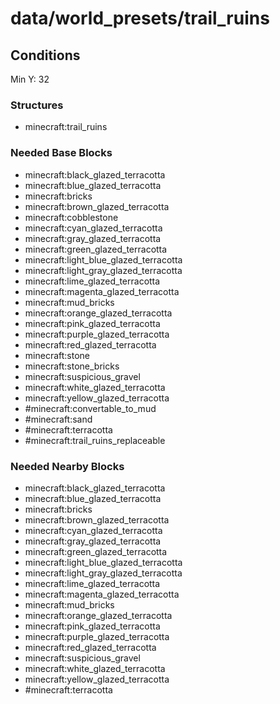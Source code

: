 # data/world_presets/trail_ruins  
  
## Conditions  
Min Y: 32  
  
### Structures  
  * minecraft:trail_ruins
  
  
### Needed Base Blocks  
  * minecraft:black_glazed_terracotta
  * minecraft:blue_glazed_terracotta
  * minecraft:bricks
  * minecraft:brown_glazed_terracotta
  * minecraft:cobblestone
  * minecraft:cyan_glazed_terracotta
  * minecraft:gray_glazed_terracotta
  * minecraft:green_glazed_terracotta
  * minecraft:light_blue_glazed_terracotta
  * minecraft:light_gray_glazed_terracotta
  * minecraft:lime_glazed_terracotta
  * minecraft:magenta_glazed_terracotta
  * minecraft:mud_bricks
  * minecraft:orange_glazed_terracotta
  * minecraft:pink_glazed_terracotta
  * minecraft:purple_glazed_terracotta
  * minecraft:red_glazed_terracotta
  * minecraft:stone
  * minecraft:stone_bricks
  * minecraft:suspicious_gravel
  * minecraft:white_glazed_terracotta
  * minecraft:yellow_glazed_terracotta
  * #minecraft:convertable_to_mud
  * #minecraft:sand
  * #minecraft:terracotta
  * #minecraft:trail_ruins_replaceable
  
  
### Needed Nearby Blocks  
  * minecraft:black_glazed_terracotta
  * minecraft:blue_glazed_terracotta
  * minecraft:bricks
  * minecraft:brown_glazed_terracotta
  * minecraft:cyan_glazed_terracotta
  * minecraft:gray_glazed_terracotta
  * minecraft:green_glazed_terracotta
  * minecraft:light_blue_glazed_terracotta
  * minecraft:light_gray_glazed_terracotta
  * minecraft:lime_glazed_terracotta
  * minecraft:magenta_glazed_terracotta
  * minecraft:mud_bricks
  * minecraft:orange_glazed_terracotta
  * minecraft:pink_glazed_terracotta
  * minecraft:purple_glazed_terracotta
  * minecraft:red_glazed_terracotta
  * minecraft:suspicious_gravel
  * minecraft:white_glazed_terracotta
  * minecraft:yellow_glazed_terracotta
  * #minecraft:terracotta
  
